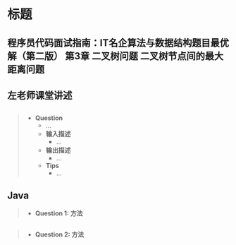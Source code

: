 # 标题

## 程序员代码面试指南：IT名企算法与数据结构题目最优解（第二版） 第3章 二叉树问题 二叉树节点间的最大距离问题

## 左老师课堂讲述

## []()

> - **Question**
>   - ...
>   - **输入描述**
>     - ...
>   - **输出描述**
>     - ...
>   - **Tips**
>     - ...

## Java

> - **Question 1: 方法**

```java
```

> - **Question 2: 方法**

```java
```
